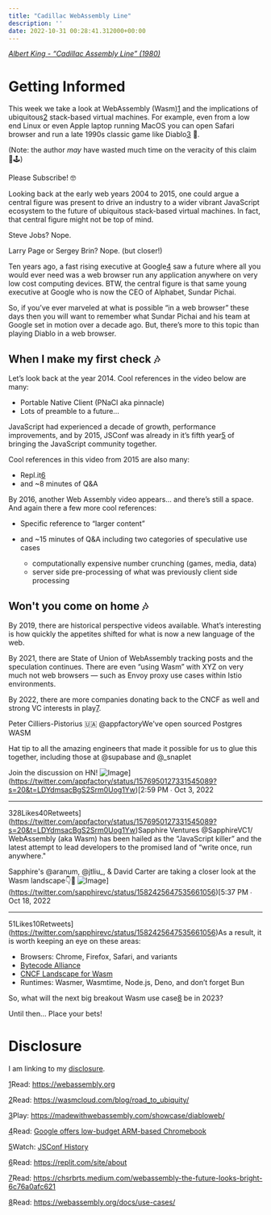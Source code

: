 ```yaml
---
title: "Cadillac WebAssembly Line"
description: ''
date: 2022-10-31 00:28:41.312000+00:00
---
```


*[Albert King - “Cadillac Assembly Line” (1980)](https://www.youtube.com/watch?v=7bdtuOJycFQ)*

Getting Informed
================

This week we take a look at WebAssembly (Wasm)[1](#footnote-1) and the implications of ubiquitous[2](#footnote-2) stack-based virtual machines. For example, even from a low end Linux or even Apple laptop running MacOS you can open Safari browser and run a late 1990s classic game like Diablo[3](#footnote-3) 🤯. 

(Note: the author *may* have wasted much time on the veracity of this claim 🤣🕹️)

Please Subscribe! 🤓

Looking back at the early web years 2004 to 2015, one could argue a central figure was present to drive an industry to a wider vibrant JavaScript ecosystem to the future of ubiquitous stack-based virtual machines. In fact, that central figure might not be top of mind.

Steve Jobs? Nope.

Larry Page or Sergey Brin? Nope. (but closer!)

Ten years ago, a fast rising executive at Google[4](#footnote-4) saw a future where all you would ever need was a web browser run any application anywhere on very low cost computing devices. BTW, the central figure is that same young executive at Google who is now the CEO of Alphabet, Sundar Pichai.

So, if you’ve ever marveled at what is possible “in a web browser” these days then you will want to remember what Sundar Pichai and his team at Google set in motion over a decade ago. But, there’s more to this topic than playing Diablo in a web browser.

When I make my first check 🎶
----------------------------

Let’s look back at the year 2014. Cool references in the video below are many:

* Portable Native Client (PNaCl aka pinnacle)
* Lots of preamble to a future…

JavaScript had experienced a decade of growth, performance improvements, and by 2015, JSConf was already in it’s fifth year[5](#footnote-5) of bringing the JavaScript community together.

Cool references in this video from 2015 are also many:

* Repl.it[6](#footnote-6)
* and ~8 minutes of Q&A

By 2016, another Web Assembly video appears… and there’s still a space. And again there a few more cool references:

* Specific reference to “larger content”
* and ~15 minutes of Q&A including two categories of speculative use cases


	+ computationally expensive number crunching (games, media, data)
	+ server side pre-processing of what was previously client side processing

Won't you come on home 🎶
------------------------

By 2019, there are historical perspective videos available. What’s interesting is how quickly the appetites shifted for what is now a new language of the web.

By 2021, there are State of Union of WebAssembly tracking posts and the speculation continues. There are even “using Wasm” with XYZ on very much not web browsers — such as Envoy proxy use cases within Istio environments.

By 2022, there are more companies donating back to the CNCF as well and strong VC interests in play[7](#footnote-7).

Peter Cilliers-Pistorius 🇺🇦 @appfactoryWe've open sourced Postgres WASM

Hat tip to all the amazing engineers that made it possible for us to glue this together, including those at @supabase and @\_snaplet 

Join the discussion on HN! ![Image](https://cuthrell.com/favicon.png)](https://twitter.com/appfactory/status/1576950127331545089?s=20&t=LDYdmsacBgS2Srm0Uog1Yw)[2:59 PM ∙ Oct 3, 2022

---

328Likes40Retweets](https://twitter.com/appfactory/status/1576950127331545089?s=20&t=LDYdmsacBgS2Srm0Uog1Yw)Sapphire Ventures @SapphireVC1/ WebAssembly (aka Wasm) has been hailed as the “JavaScript killer” and the latest attempt to lead developers to the promised land of “write once, run anywhere."

Sapphire's @aranum, @jtliu\_, & David Carter are taking a closer look at the Wasm landscape👇👀 ![Image](https://cuthrell.com/favicon.png)](https://twitter.com/sapphirevc/status/1582425647535661056)[5:37 PM ∙ Oct 18, 2022

---

51Likes10Retweets](https://twitter.com/sapphirevc/status/1582425647535661056)As a result, it is worth keeping an eye on these areas:

* Browsers: Chrome, Firefox, Safari, and variants
* [Bytecode Alliance](https://bytecodealliance.org)
* [CNCF Landscape for Wasm](https://landscape.cncf.io/wasm)
* Runtimes: Wasmer, Wasmtime, Node.js, Deno, and don’t forget Bun

So, what will the next big breakout Wasm use case[8](#footnote-8) be in 2023? 

Until then… Place your bets!



Disclosure
==========

I am linking to my [disclosure](https://jaycuthrell.com/disclosure/?utm_campaign=Fudge%20Sunday&utm_medium=email&utm_source=Revue%20newsletter).

[1](#footnote-anchor-1)Read: <https://webassembly.org>

[2](#footnote-anchor-2)Read: <https://wasmcloud.com/blog/road_to_ubiquity/>

[3](#footnote-anchor-3)Play: <https://madewithwebassembly.com/showcase/diabloweb/>

[4](#footnote-anchor-4)Read: [Google offers low-budget ARM-based Chromebook](https://web.archive.org/web/20121018212316/http://news.cnet.com/8301-1023_3-57534803-93/google-offers-low-budget-arm-based-chromebook/)

[5](#footnote-anchor-5)Watch: [JSConf History](https://videos.elastic.co/watch/2YjKwpPx6MUREm6ZsdWy8Q?chapter=1)

[6](#footnote-anchor-6)Read: <https://replit.com/site/about>

[7](#footnote-anchor-7)Read: <https://chsrbrts.medium.com/webassembly-the-future-looks-bright-6c76a0afc621>

[8](#footnote-anchor-8)Read: <https://webassembly.org/docs/use-cases/>

